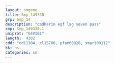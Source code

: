 ```yaml
---
layout: smgene
title: Smp_149330
grp: Smp_14
description: "cadherin egf lag seven pass"
smp: Smp_149330.1
uniprot: "G4VIB1"
length:  4302
cdd: "cd11304, cl15786, pfam00028, smart00112"
kk: ns
categories: sm
---
```

